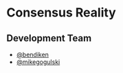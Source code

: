 Consensus Reality
=================

Development Team
----------------

* [@bendiken](https://github.com/bendiken)
* [@mikegogulski](https://github.com/mikegogulski)

